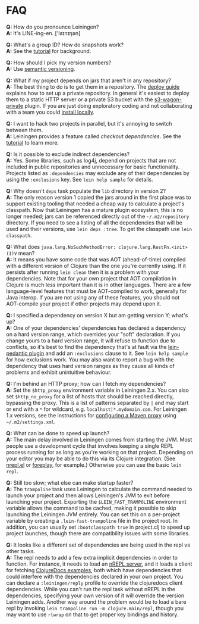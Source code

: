 # FAQ

**Q:** How do you pronounce Leiningen?  
**A:** It's LINE-ing-en. ['laɪnɪŋən]

**Q:** What's a group ID? How do snapshots work?  
**A:** See the
  [tutorial](https://github.com/technomancy/leiningen/blob/rc/doc/TUTORIAL.md)
  for background.

**Q:** How should I pick my version numbers?  
**A:** Use [semantic versioning](http://semver.org).

**Q:** What if my project depends on jars that aren't in any repository?  
**A:** The best thing to do is to get them in a repository. The
  [deploy guide](https://github.com/technomancy/leiningen/blob/rc/doc/DEPLOY.md)
  explains how to set up a private repository. In general it's easiest
  to deploy them to a static HTTP server or a private S3
  bucket with the
  [s3-wagon-private](https://github.com/technomancy/s3-wagon-private)
  plugin. If you are just doing exploratory coding and not
  collaborating with a team you could
  [install locally](https://github.com/kumarshantanu/lein-localrepo).

**Q:** I want to hack two projects in parallel, but it's annoying to switch between them.  
**A:** Leiningen provides a feature called *checkout dependencies*. See the [tutorial](https://github.com/technomancy/leiningen/blob/rc/doc/TUTORIAL.md)
  to learn more.

**Q:** Is it possible to exclude indirect dependencies?  
**A:** Yes. Some libraries, such as log4j, depend on projects that are
  not included in public repositories and unnecessary for basic
  functionality.  Projects listed as `:dependencies` may exclude 
  any of their dependencies by using the `:exclusions` key. See
  `lein help sample` for details.

**Q:** Why doesn't `deps` task populate the `lib` directory in version 2?  
**A:** The only reason version 1 copied the jars around in the first
  place was to support existing tooling that needed a cheap way to
  calculate a project's classpath. Now that Leiningen has a mature
  plugin ecosystem, this is no longer needed; jars can be referenced
  directly out of the `~/.m2/repository` directory. If you need to see
  a listing of all the dependencies that will be used and their
  versions, use `lein deps :tree`. To get the classpath use `lein classpath`.

**Q:** What does `java.lang.NoSuchMethodError: clojure.lang.RestFn.<init>(I)V` mean?  
**A:** It means you have some code that was AOT (ahead-of-time)
  compiled with a different version of Clojure than the one you're
  currently using. If it persists after running `lein clean` then it
  is a problem with your dependencies. Note that for
  your own project that AOT compilation in Clojure is much less
  important than it is in other languages. There are a few
  language-level features that must be AOT-compiled to work, generally
  for Java interop. If you are not using any of these features, you
  should not AOT-compile your project if other projects may depend
  upon it.

**Q:** I specified a dependency on version X but am getting version Y; what's up?  
**A:** One of your dependencies' dependencies has declared a
  dependency on a hard version range, which overrides your "soft"
  declaration. If you change yours to a hard version range, it will
  refuse to function due to conflicts, so it's best to find the
  dependency that's at fault via the
  [lein-pedantic plugin](https://github.com/xeqi/lein-pedantic) and
  add an `:exclusions` clause to it. See `lein help sample` for how
  exclusions work. You may also want to report a bug with the
  dependency that uses hard version ranges as they cause all kinds of
  problems and exhibit unintuitive behaviour.

**Q:** I'm behind an HTTP proxy; how can I fetch my dependencies?  
**A:** Set the `$http_proxy` environment variable in Leiningen 2.x. You can also
  set `$http_no_proxy` for a list of hosts that should be reached directly, bypassing
  the proxy. This is a list of patterns separated by `|` and may start or end with
  a `*` for wildcard, e.g. `localhost|*.mydomain.com`.
  For Leiningen 1.x versions, see the instructions for
  [configuring a Maven proxy](http://maven.apache.org/guides/mini/guide-proxies.html)
  using `~/.m2/settings.xml`.

**Q:** What can be done to speed up launch?  
**A:** The main delay involved in Leiningen comes from starting the
  JVM. Most people use a development cycle that involves keeping a
  single REPL process running for as long as you're working on that
  project. Depending on your editor you may be able to do this via its
  Clojure integration. (See
  [nrepl.el](https://github.com/kingtim/nrepl.el) or
  [foreplay](https://github.com/tpope/vim-foreplay), for
  example.) Otherwise you can use the basic `lein repl`.

**Q:** Still too slow; what else can make startup faster?  
**A:** The `trampoline` task uses Leiningen to calculate the command
  needed to launch your project and then allows Leiningen's JVM to
  exit before launching your project. Exporting the
  `$LEIN_FAST_TRAMPOLINE` environment variable allows the command to
  be cached, making it possible to skip launching the Leiningen JVM
  entirely. You can set this on a per-project variable by creating a
  `.lein-fast-trampoline` file in the project root. In addition, you
  can usually set `:bootclasspath true` in project.clj to speed up
  project launches, though there are compatibility issues with some
  libraries.

**Q:** It looks like a different set of dependencies are being used in
  the repl vs other tasks.  
**A:** The repl needs to add a few extra implicit dependencies in
  order to function. For instance, it needs to load an
  [nREPL server](https://github.com/clojure/tools.nrepl), and it loads
  a client for fetching
  [ClojureDocs examples](http://clojuredocs.org), both which have
  dependencies that could interfere with the dependencies declared in
  your own project. You can declare a `:leiningen/reply` profile to
  override the clojuredocs client dependencies. While you can't run
  the repl task without nREPL in the dependencies, specifying your own
  version of it will override the version Leiningen adds. Another way
  around the problem would be to load a bare repl by invoking `lein
  trampoline run -m clojure.main/repl`, though you may want to use
  `rlwrap` on that to get proper key bindings and history.
